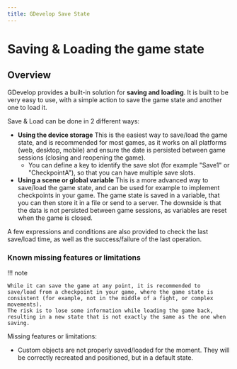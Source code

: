 ```yaml
---
title: GDevelop Save State
---
```


# Saving & Loading the game state

## Overview

GDevelop provides a built-in solution for **saving and loading**. It is built to be very easy to use, with a simple action to save the game state and another one to load it.

Save & Load can be done in 2 different ways:

- **Using the device storage** This is the easiest way to save/load the game state, and is recommended for most games, as it works on all platforms (web, desktop, mobile) and ensure the date is persisted between game sessions (closing and reopening the game).
  - You can define a key to identify the save slot (for example "Save1" or "CheckpointA"), so that you can have multiple save slots.
- **Using a scene or global variable** This is a more advanced way to save/load the game state, and can be used for example to implement checkpoints in your game. The game state is saved in a variable, that you can then store it in a file or send to a server. The downside is that the data is not persisted between game sessions, as variables are reset when the game is closed.

A few expressions and conditions are also provided to check the last save/load time, as well as the success/failure of the last operation.

### Known missing features or limitations

!!! note

    While it can save the game at any point, it is recommended to save/load from a checkpoint in your game, where the game state is consistent (for example, not in the middle of a fight, or complex movements).
    The risk is to lose some information while loading the game back, resulting in a new state that is not exactly the same as the one when saving.

Missing features or limitations:

- Custom objects are not properly saved/loaded for the moment. They will be correctly recreated and positioned, but in a default state.
